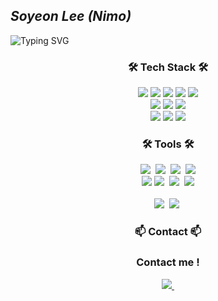 ## *Soyeon Lee (Nimo)*

![Typing SVG](https://readme-typing-svg.demolab.com?font=Fira+Code&pause=1000&width=600&lines=Hi!+Welcome+to+Soyeon's+Github) 
<h3 align="center">🛠 Tech Stack 🛠</h3>
<div align="center">
<img src="https://img.shields.io/badge/html5-E34F26.svg?style=for-the-badge&logo=html5&logoColor=ffffff" /> 
  <img src="https://img.shields.io/badge/CSS3-1572B6.svg?style=for-the-badge&logo=css3&logoColor=FFFfff" /> 
  <img src="https://img.shields.io/badge/javascript-F7DF1E.svg?style=for-the-badge&logo=javascript&logoColor=FFFfff" />
  <img src="https://img.shields.io/badge/react-20232a.svg?style=for-the-badge&logo=react&logoColor=61DAFB" />
  <img src="https://img.shields.io/badge/python-3776AB.svg?style=for-the-badge&logo=python&logoColor=ffffff" /> 
  </br>
  <img src="https://img.shields.io/badge/threedotjs-000000.svg?style=for-the-badge&logo=threedotjs&logoColor=ffffff" /> 
  <img src="https://img.shields.io/badge/tailwindcss-06B6D4.svg?style=for-the-badge&logo=tailwindcss&logoColor=FFFfff" /> 
  <img src="https://img.shields.io/badge/typescript-3178C6.svg?style=for-the-badge&logo=jtypescript&logoColor=FFFfff" />
  </br>
  <img src="https://img.shields.io/badge/mongodb-47A248.svg?style=for-the-badge&logo=mongodb&logoColor=ffffff" />
    <img src="https://img.shields.io/badge/mysql-4479A1.svg?style=for-the-badge&logo=mysql&logoColor=61DAFB" />
<img src="https://img.shields.io/badge/vuedotjs-4FC08D.svg?style=for-the-badge&logo=vuedotjs&logoColor=ffffff" />

</div>
<h3 align="center">🛠 Tools 🛠</h3>
<div align="center">
  <img src="https://img.shields.io/badge/git-F05033.svg?style=for-the-badge&logo=git&logoColor=white" />&nbsp
  <img src="https://img.shields.io/badge/github-181717.svg?style=for-the-badge&logo=github&logoColor=white" />&nbsp
  <img src="https://img.shields.io/badge/Notion-F3F3F3.svg?style=for-the-badge&logo=notion&logoColor=black" />&nbsp
  <img src="https://img.shields.io/badge/Notion-F3F3F3.svg?style=for-the-badge&logo=notion&logoColor=black" />
  
</div>

<div align="center">
  <img src="https://img.shields.io/badge/adobe%20illustrator-08253c.svg?style=for-the-badge&logo=adobe%20photoshop&logoColor=37abff" />
  <img src="https://img.shields.io/badge/adobe%20photoshop-08253c.svg?style=for-the-badge&logo=adobe%20photoshop&logoColor=37abff" />&nbsp
  <img src="https://img.shields.io/badge/figma-F24E1E.svg?style=for-the-badge&logo=figma&logoColor=white" />&nbsp
  <img src="https://img.shields.io/badge/cinema4d-011A6A.svg?style=for-the-badge&logo=cinema4d&logoColor=white" />
</div>

<br>

<div align="center">
  <img src="https://img.shields.io/badge/VSCode-2C2C32.svg?style=for-the-badge&logo=visual-studio-code&logoColor=22ABF3" />&nbsp
  <img src="https://img.shields.io/badge/jupyter-2C2C32.svg?style=for-the-badge&logo=jupyter&logoColor=F37726" />&nbsp
<!--   <img src="https://img.shields.io/badge/Colab-2C2C32.svg?style=for-the-badge&logo=googlecolab&logoColor=F9AB00" />&nbsp -->
</div>

<h3 align="center">📫 Contact 📫</h3>
<div align="center">
<h3> Contact me ! </h3>
  
  <a href="mailto:sandwich1038@gmail.com">
    <img
      src="https://img.shields.io/badge/sandwich1038@gmail.com-D14836?style=for-the-badge&logo=gmail&logoColor=white"/>&nbsp
  </a>
</div>

<!--
**umb0000/umb0000** is a ✨ _special_ ✨ repository because its `README.md` (this file) appears on your GitHub profile.

Here are some ideas to get you started:

- 🔭 I’m currently working on ...
- 🌱 I’m currently learning ...
- 👯 I’m looking to collaborate on 
- 🤔 I’m looking for help with 
- 💬 Ask me about ...
- 📫 How to reach me:
- 😄 Pronouns: 
- ⚡ Fun fact: 
-->
